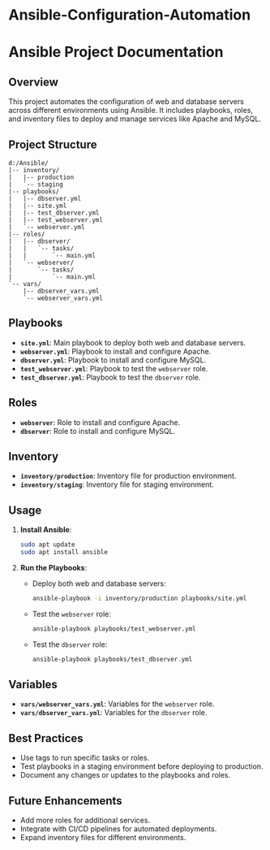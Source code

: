 # Ansible-Configuration-Automation

# Ansible Project Documentation

## Overview
This project automates the configuration of web and database servers across different environments using Ansible. It includes playbooks, roles, and inventory files to deploy and manage services like Apache and MySQL.

## Project Structure
```
d:/Ansible/
|-- inventory/
|   |-- production
|   `-- staging
|-- playbooks/
|   |-- dbserver.yml
|   |-- site.yml
|   |-- test_dbserver.yml
|   |-- test_webserver.yml
|   `-- webserver.yml
|-- roles/
|   |-- dbserver/
|   |   `-- tasks/
|   |       `-- main.yml
|   `-- webserver/
|       `-- tasks/
|           `-- main.yml
`-- vars/
    |-- dbserver_vars.yml
    `-- webserver_vars.yml
```


## Playbooks
- **`site.yml`**: Main playbook to deploy both web and database servers.
- **`webserver.yml`**: Playbook to install and configure Apache.
- **`dbserver.yml`**: Playbook to install and configure MySQL.
- **`test_webserver.yml`**: Playbook to test the `webserver` role.
- **`test_dbserver.yml`**: Playbook to test the `dbserver` role.

## Roles
- **`webserver`**: Role to install and configure Apache.
- **`dbserver`**: Role to install and configure MySQL.

## Inventory
- **`inventory/production`**: Inventory file for production environment.
- **`inventory/staging`**: Inventory file for staging environment.

## Usage
1. **Install Ansible**:
   ```bash
   sudo apt update
   sudo apt install ansible
   ```

2. **Run the Playbooks**:
   - Deploy both web and database servers:
     ```bash
     ansible-playbook -i inventory/production playbooks/site.yml
     ```
   - Test the `webserver` role:
     ```bash
     ansible-playbook playbooks/test_webserver.yml
     ```
   - Test the `dbserver` role:
     ```bash
     ansible-playbook playbooks/test_dbserver.yml
     ```

## Variables
- **`vars/webserver_vars.yml`**: Variables for the `webserver` role.
- **`vars/dbserver_vars.yml`**: Variables for the `dbserver` role.

## Best Practices
- Use tags to run specific tasks or roles.
- Test playbooks in a staging environment before deploying to production.
- Document any changes or updates to the playbooks and roles.

## Future Enhancements
- Add more roles for additional services.
- Integrate with CI/CD pipelines for automated deployments.
- Expand inventory files for different environments.

